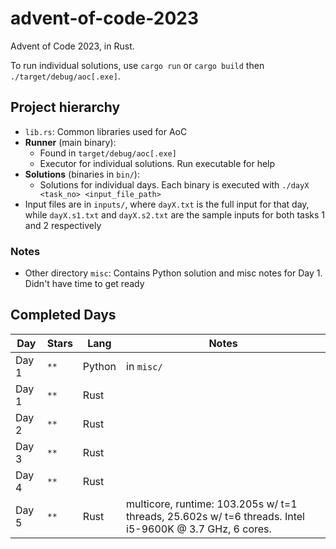 # advent-of-code-2023

Advent of Code 2023, in Rust.

To run individual solutions, use `cargo run` or `cargo build` then `./target/debug/aoc[.exe]`.

## Project hierarchy

* `lib.rs`: Common libraries used for AoC
* **Runner** (main binary):
    * Found in `target/debug/aoc[.exe]`
    * Executor for individual solutions.  Run executable for help
* **Solutions** (binaries in `bin/`):
    * Solutions for individual days.  Each binary is executed with `./dayX <task_no> <input_file_path>`
* Input files are in `inputs/`, where `dayX.txt` is the full input for that day, while `dayX.s1.txt` and `dayX.s2.txt` are the sample inputs for both tasks 1 and 2 respectively

### Notes

* Other directory `misc`: Contains Python solution and misc notes for Day 1.  Didn't have time to get ready

## Completed Days

|Day|Stars|Lang|Notes|
|-|-|-|-|
|Day 1|`**`|Python|in `misc/`|
|Day 1|`**`|Rust||
|Day 2|`**`|Rust||
|Day 3|`**`|Rust||
|Day 4|`**`|Rust||
|Day 5|`**`|Rust|multicore, runtime: 103.205s w/ t=1 threads, 25.602s w/ t=6 threads.  Intel i5-9600K @ 3.7 GHz, 6 cores. |